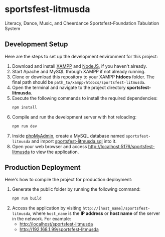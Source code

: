 # sportsfest-litmusda

Literacy, Dance, Music, and Cheerdance Sportsfest-Foundation Tabulation System 

## Development Setup
Here are the steps to set up the development environment for this project:

1. Download and install
   [XAMPP](https://www.apachefriends.org/download.html)
   and [NodeJS](https://nodejs.org/en/),
   if you haven't already.
2. Start Apache and MySQL through XAMPP if not already running.
3. Clone or download this repository to your XAMPP **htdocs** folder.
   The final path should be `path_to/xampp/htdocs/sportsfest-litmusda`.
4. Open the terminal and navigate to the project directory **sportsfest-litmusda**.
5. Execute the following commands to install the required dependencies:
   ```sh
   npm install
   ```
6. Compile and run the development server with hot reloading:
   ```sh
   npm run dev
   ```
 7. Inside [phpMyAdmin](http://localhost/phpmyadmin),
   create a MySQL database named `sportsfest-litmusda` and import [sportsfest-litmusda.sql](sportsfest-litmusda.sql) into it.
8. Open your web browser and access <http://localhost:5176/sportsfest-litmusda> to view the application.


## Production Deployment
Here's how to compile the project for production deployment:

1. Generate the public folder by running the following command:
   ```sh
   npm run build
   ```
2. Access the application by visiting `http://[host_name]/sportsfest-litmusda`,
   where `host_name` is the **IP address** or **host name** of the server in the network.
   For example:
     - <http://localhost/sportsfest-litmusda>
     - <http://192.168.1.99/sportsfest-litmusda>
